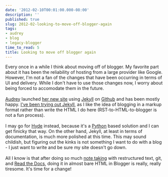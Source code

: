```yaml
---
date: '2012-02-10T00:01:00.000-08:00'
description: ''
published: true
slug: 2012-02-looking-to-move-off-blogger-again
tags:
- audrey
- blog
- legacy-blogger
time_to_read: 5
title: Looking to move off blogger again
---
```


Every once in a while I think about moving off of blogger. My favorite part about it has been the reliability of hosting from a large provider like Google. However, I'm not a fan of the changes that have been occurring in terms of UI and delivery. While I don't have to use those changes now, I worry about being forced to accomodate them in the future.<br /><br /><a href="http://twitter.com/audreyr">Audrey</a> launched <a href="http://audreymroy.com">her new site</a> using <a href="https://github.com/mojombo/jekyll">Jekyll</a> on <a href="https://github.com">Github</a> and has been mostly happy. <a href="http://pydanny.github.com">I've been trying out Jekyll</a>, as I like the idea of blogging in a markup format rather than write the HTML I do here (RST-to-HTML-to-blogger is not a fun process). <br /><br />I may go for <a href="https://github.com/hyde/hyde">Hyde</a> instead, because it's a <a href="http://python.org">Python</a> based solution and I can get finicky that way. On the other hand, Jekyll, at least in terms of documentation, is much more polished at this time. This may sound childish, but figuring out the kinks is not something I want to do with a blog - I just want to write and be sure my site doesn't go down.<br /><br />All I know is that after doing so much <a href="http://pydanny-event-notes.rtfd.org">note taking</a> with restructured text, git, and <a href="http://readthedocs">Read the Docs</a>, doing it in almost bare HTML in Blogger is really, really tiresome. It's time for a change!